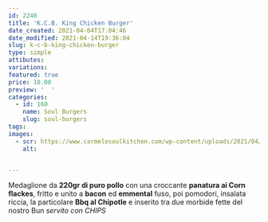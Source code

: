 ```yaml
---
id: 2240
title: 'K.C.B. King Chicken Burger'
date_created: 2021-04-04T17:04:46
date_modified: 2021-04-14T19:36:04
slug: k-c-b-king-chicken-burger
type: simple
attibutes: 
variations:
featured: true
price: 10.00
preview: '  '
categories: 
  - id: 160
    name: Soul Burgers
    slug: soul-burgers
tags: 
images: 
  - scr: https://www.carmelosoulkitchen.com/wp-content/uploads/2021/04/K.C.B-SOLO-OMBRA-1.png
    alt: 


---
```


<p>Medaglione da <strong>220gr di puro pollo</strong> con una croccante <strong>panatura ai Corn flackes</strong>, fritto e unito a <strong>bacon</strong> ed <strong>emmental</strong> fuso, poi pomodori, insalata riccia, la particolare <strong>Bbq al Chipotle</strong> e inserito tra due morbide fette del nostro Bun <em>servito con CHIPS</em></p>

